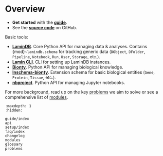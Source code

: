 # Overview

- **Get started** with the **[guide](guide/index)**.
- See the **[source code](https://github.com/laminlabs/lamindb)** on GitHub.

Basic tools:

- **[LaminDB](guide/index)**. Core Python API for managing data & analyses. Contains {mod}`~lamindb.schema` for tracking generic data (`DObject`, `DFolder`, `Pipeline`, `Notebook`, `Run`, `User`, `Storage`, etc.).
- **[Lamin CLI](setup/index)**. CLI for setting up LaminDB instances.
- **[Bionty](https://lamin.ai/docs/bionty)**. Python API for managing biological knowledge.
- **[lnschema-bionty](https://lamin.ai/docs/lnschema-bionty)**. Extension schema for basic biological entities (`Gene`, `Protein`, `Tissue`, etc.).
- **[nbproject](https://lamin.ai/docs/nbproject)**. Python API for managing Jupyter notebooks.

For more background, read up on the key [problems](problems) we aim to solve or see a comprehensive list of [modules](modules).

```{toctree}
:maxdepth: 1
:hidden:

guide/index
api
setup/index
faq/index
changelog
modules
glossary
problems
```
